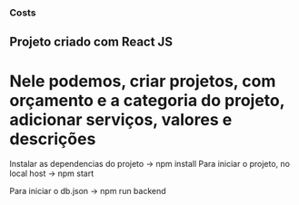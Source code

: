 ### Costs
## Projeto criado com React JS
# Nele podemos, criar projetos, com orçamento e a categoria do projeto, adicionar serviços, valores e descrições

Instalar as dependencias do projeto -> npm install
Para iniciar o projeto, no local host -> npm start

Para iniciar o db.json -> npm run backend
